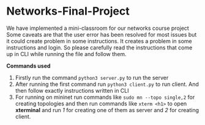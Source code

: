 # Networks-Final-Project
We have implemented a mini-classroom for our networks course project
Some caveats are that the user error has been resolved for most issues but it could create problem in some instructions. It creates a problem in some instructions and login. So please carefully read the instructions that come up in CLI while running the file and follow them.

**Commands used**
1. Firstly run the command `python3 server.py` to run the server
2. After running the first command run `python3 client.py` to run client. And then follow exactly instructions written in CLI
3. For running on mininet run commands like `sudo mn --topo single,2` for creating topologies and then run commands like `xterm <h1>` to open **xterminal** and run *1* for creating one of them as server and *2*  for creating client.
